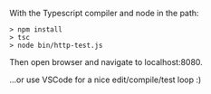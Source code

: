 With the Typescript compiler and node in the path:

```
> npm install
> tsc
> node bin/http-test.js
```

Then open browser and navigate to localhost:8080.

...or use VSCode for a nice edit/compile/test loop :)